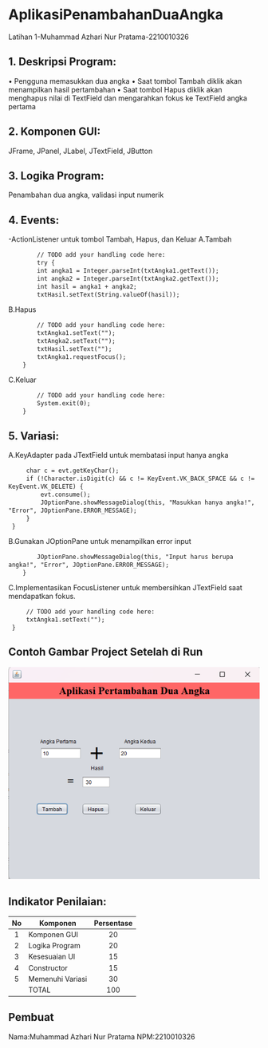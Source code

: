 # AplikasiPenambahanDuaAngka
 Latihan 1-Muhammad Azhari Nur Pratama-2210010326

## 1. Deskripsi Program:
  • Pengguna memasukkan dua angka
• Saat tombol Tambah diklik akan menampilkan hasil pertambahan
• Saat tombol Hapus diklik akan menghapus nilai di TextField dan
mengarahkan fokus ke TextField angka pertama

## 2. Komponen GUI: 
JFrame, JPanel, JLabel, JTextField, JButton

## 3. Logika Program: 
Penambahan dua angka, validasi input numerik

## 4. Events:
-ActionListener untuk tombol Tambah, Hapus, dan Keluar
A.Tambah
```private void btnTambahActionPerformed(java.awt.event.ActionEvent evt) {                                          
        // TODO add your handling code here:
        try {
        int angka1 = Integer.parseInt(txtAngka1.getText());
        int angka2 = Integer.parseInt(txtAngka2.getText());
        int hasil = angka1 + angka2;
        txtHasil.setText(String.valueOf(hasil));
```
B.Hapus
```private void btnHapusActionPerformed(java.awt.event.ActionEvent evt) {                                         
        // TODO add your handling code here:
        txtAngka1.setText("");
        txtAngka2.setText("");
        txtHasil.setText("");
        txtAngka1.requestFocus();
    }  
```
C.Keluar
```private void btnKeluarActionPerformed(java.awt.event.ActionEvent evt) {                                          
        // TODO add your handling code here:
        System.exit(0);
    }
```
## 5. Variasi:
A.KeyAdapter pada JTextField untuk membatasi input hanya angka
   ``` // TODO add your handling code here:
        char c = evt.getKeyChar();
        if (!Character.isDigit(c) && c != KeyEvent.VK_BACK_SPACE && c != KeyEvent.VK_DELETE) {
            evt.consume();
            JOptionPane.showMessageDialog(this, "Masukkan hanya angka!", "Error", JOptionPane.ERROR_MESSAGE);
        }
    } 
```
B.Gunakan JOptionPane untuk menampilkan error input
```} catch (NumberFormatException e) {
        JOptionPane.showMessageDialog(this, "Input harus berupa angka!", "Error", JOptionPane.ERROR_MESSAGE);
    }
```
C.Implementasikan FocusListener untuk membersihkan JTextField
saat mendapatkan fokus.
   ``` private void txtAngka1FocusGained(java.awt.event.FocusEvent evt) {                                      
        // TODO add your handling code here:
        txtAngka1.setText("");
    }
```
## Contoh Gambar Project Setelah di Run
![](https://github.com/Azharipratama09/AplikasiPenambahanDuaAngka/blob/main/Cuplikan%20layar%202024-11-03%20220536.png)
    

## Indikator Penilaian:

| No  | Komponen         |  Persentase  |
| :-: | --------------   |   :-----:    |
|  1  | Komponen GUI     |    20    |
|  2  | Logika Program   |    20    |
|  3  | Kesesuaian UI    |    15    |
|  4  | Constructor      |    15    |
|  5  | Memenuhi Variasi |    30    |
|     | TOTAL        | 100 |

## Pembuat

Nama:Muhammad Azhari Nur Pratama
NPM:2210010326
